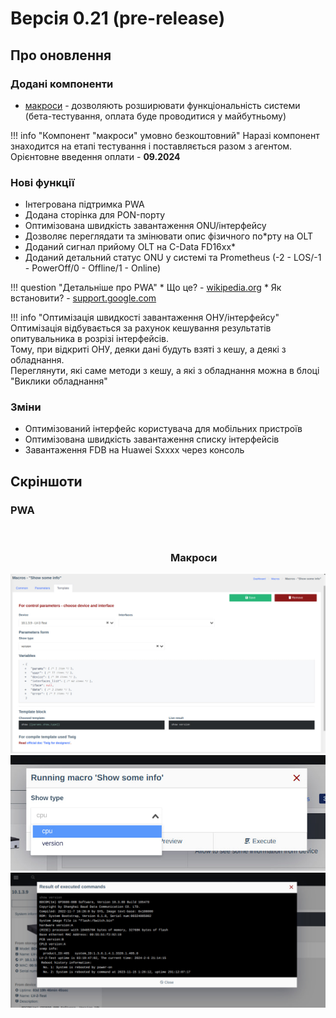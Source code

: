 # Версія 0.21 (pre-release)

## Про оновлення

###  Додані компоненти

- [макроси](./components/macros.md) - дозволяють розширювати функціональність системи (бета-тестування, оплата буде проводитися у майбутньому)

!!! info   "Компонент "макроси" умовно безкоштовний"
    Наразі компонент знаходится на етапі тестування і поставляється разом з агентом.         
    Орієнтовне введення оплати - **09.2024**      

###  Нові функції
  
- Інтегрована підтримка PWA
- Додана сторінка для PON-порту
- Оптимізована швидкість завантаження ONU/інтерфейсу
- Дозволяє переглядати та змінювати опис фізичного по*рту на OLT
- Доданий сигнал прийому OLT на C-Data FD16xx*
- Доданий детальний статус ONU у системі та Prometheus (-2 - LOS/-1 - PowerOff/0 - Offline/1 - Online)

!!! question "Детальніше про PWA"
    * Що це? - [wikipedia.org](https://uk.wikipedia.org/wiki/%D0%9F%D0%BE%D1%81%D1%82%D1%83%D0%BF%D0%BE%D0%B2%D0%B8%D0%B9_%D0%B2%D0%B5%D0%B1%D0%B7%D0%B0%D1%81%D1%82%D0%BE%D1%81%D1%83%D0%BD%D0%BE%D0%BA)
    * Як встановити? -  [support.google.com](https://support.google.com/chrome/answer/9658361?hl=en&co=GENIE.Platform%3DDesktop)

!!! info "Оптимізація швидкості завантаження ОНУ/інтерфейсу"
    Оптимізація відбувається за рахунок кешування результатів опитувальника в розрізі інтерфейсів.       
    Тому, при відкриті ОНУ, деяки дані будуть взяті з кешу, а деякі з обладнання.       
    Переглянути, які саме методи з кешу, а які з обладнання можна в блоці "Виклики обладнання"    
    
###  Зміни
  
- Оптимізований інтерфейс користувача для мобільних пристроїв
- Оптимізована швидкість завантаження списку інтерфейсів
- Завантаження FDB на Huawei Sxxxx через консоль



## Скріншоти
### PWA 
<div>
<div style="width: 50%; float: left; padding: 2px"><img src="../../assets/0_21/photo_5_2024-02-08_12-12-04.jpg" alt=""></div>
<div style="width: 50%; float: left; padding: 2px"><img src="../../assets/0_21/photo_6_2024-02-08_12-12-04.jpg" alt=""></div>
<div><img src="../../assets/0_21/photo_4_2024-02-08_12-12-04.jpg" alt=""></div>
</div>


### Макроси
![](../assets/0_21/photo_1_2024-02-08_12-12-04.jpg)
![](../assets/0_21/photo_3_2024-02-08_12-12-04.jpg)
![](../assets/0_21/photo_2_2024-02-08_12-12-04.jpg)